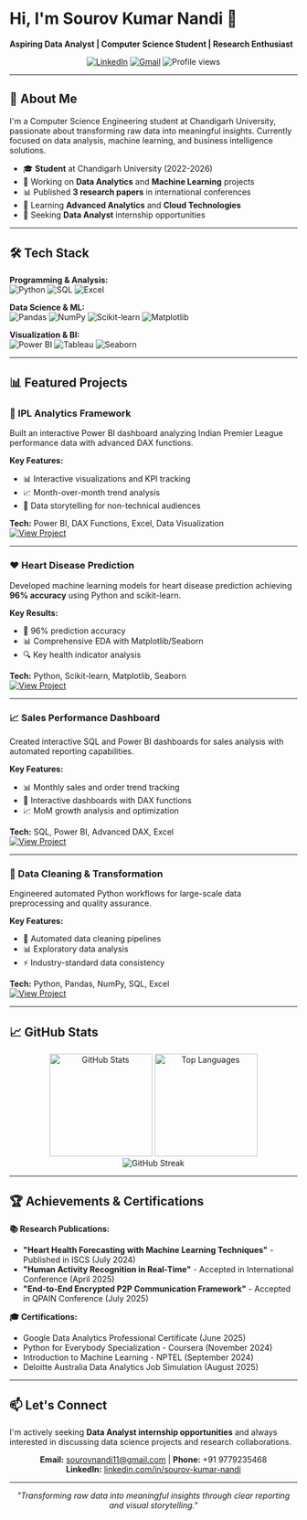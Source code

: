 # Hi, I'm Sourov Kumar Nandi 👋

**Aspiring Data Analyst | Computer Science Student | Research Enthusiast**

<div align="center">
  <a href="https://linkedin.com/in/sourov-kumar-nandi"><img src="https://img.shields.io/badge/LinkedIn-0077B5?style=for-the-badge&logo=linkedin&logoColor=white" alt="LinkedIn"/></a>
  <a href="mailto:sourovnandi11@gmail.com"><img src="https://img.shields.io/badge/Gmail-D14836?style=for-the-badge&logo=gmail&logoColor=white" alt="Gmail"/></a>
  <img src="https://komarev.com/ghpvc/?username=Sourov2002t&color=blue&style=for-the-badge" alt="Profile views" />
</div>

---

## 🚀 About Me

I'm a Computer Science Engineering student at Chandigarh University, passionate about transforming raw data into meaningful insights. Currently focused on data analysis, machine learning, and business intelligence solutions.

- 🎓 **Student** at Chandigarh University (2022-2026)
- 🔭 Working on **Data Analytics** and **Machine Learning** projects
- 📊 Published **3 research papers** in international conferences
- 🌱 Learning **Advanced Analytics** and **Cloud Technologies**
- 💼 Seeking **Data Analyst** internship opportunities

---

## 🛠️ Tech Stack

**Programming & Analysis:**
<br>
![Python](https://img.shields.io/badge/Python-3776AB?style=for-the-badge&logo=python&logoColor=white)
![SQL](https://img.shields.io/badge/SQL-4479A1?style=for-the-badge&logo=mysql&logoColor=white)
![Excel](https://img.shields.io/badge/Microsoft_Excel-217346?style=for-the-badge&logo=microsoft-excel&logoColor=white)

**Data Science & ML:**
<br>
![Pandas](https://img.shields.io/badge/Pandas-150458?style=for-the-badge&logo=pandas&logoColor=white)
![NumPy](https://img.shields.io/badge/NumPy-013243?style=for-the-badge&logo=numpy&logoColor=white)
![Scikit-learn](https://img.shields.io/badge/Scikit--learn-F7931E?style=for-the-badge&logo=scikit-learn&logoColor=white)
![Matplotlib](https://img.shields.io/badge/Matplotlib-11557c?style=for-the-badge)

**Visualization & BI:**
<br>
![Power BI](https://img.shields.io/badge/Power%20BI-F2C811?style=for-the-badge&logo=powerbi&logoColor=black)
![Tableau](https://img.shields.io/badge/Tableau-E97627?style=for-the-badge&logo=tableau&logoColor=white)
![Seaborn](https://img.shields.io/badge/Seaborn-4c72b0?style=for-the-badge)

---

## 📊 Featured Projects

### 🏏 IPL Analytics Framework
Built an interactive Power BI dashboard analyzing Indian Premier League performance data with advanced DAX functions.

**Key Features:**
- 📊 Interactive visualizations and KPI tracking
- 📈 Month-over-month trend analysis
- 🎯 Data storytelling for non-technical audiences

**Tech:** Power BI, DAX Functions, Excel, Data Visualization
<br>
[![View Project](https://img.shields.io/badge/View%20Project-181717?style=for-the-badge&logo=github&logoColor=white)](https://github.com/Sourov2002t/ipl-analytics)

---

### ❤️ Heart Disease Prediction
Developed machine learning models for heart disease prediction achieving **96% accuracy** using Python and scikit-learn.

**Key Results:**
- 🎯 96% prediction accuracy
- 📊 Comprehensive EDA with Matplotlib/Seaborn
- 🔍 Key health indicator analysis

**Tech:** Python, Scikit-learn, Matplotlib, Seaborn
<br>
[![View Project](https://img.shields.io/badge/View%20Project-181717?style=for-the-badge&logo=github&logoColor=white)](https://github.com/Sourov2002t/heart-disease-prediction)

---

### 📈 Sales Performance Dashboard
Created interactive SQL and Power BI dashboards for sales analysis with automated reporting capabilities.

**Key Features:**
- 📊 Monthly sales and order trend tracking
- 📱 Interactive dashboards with DAX functions
- 📈 MoM growth analysis and optimization

**Tech:** SQL, Power BI, Advanced DAX, Excel
<br>
[![View Project](https://img.shields.io/badge/View%20Project-181717?style=for-the-badge&logo=github&logoColor=white)](https://github.com/Sourov2002t/sales-dashboard)

---

### 🧹 Data Cleaning & Transformation
Engineered automated Python workflows for large-scale data preprocessing and quality assurance.

**Key Features:**
- 🔧 Automated data cleaning pipelines
- 📊 Exploratory data analysis
- ⚡ Industry-standard data consistency

**Tech:** Python, Pandas, NumPy, SQL, Excel
<br>
[![View Project](https://img.shields.io/badge/View%20Project-181717?style=for-the-badge&logo=github&logoColor=white)](https://github.com/Sourov2002t/data-cleaning)

---

## 📈 GitHub Stats

<div align="center">
  <img src="https://github-readme-stats.vercel.app/api?username=Sourov2002t&show_icons=true&theme=tokyonight&count_private=true" alt="GitHub Stats" height="180em"/>
  <img src="https://github-readme-stats.vercel.app/api/top-langs/?username=Sourov2002t&theme=tokyonight&layout=compact&langs_count=6" alt="Top Languages" height="180em"/>
</div>

<div align="center">
  <img src="https://github-readme-streak-stats.herokuapp.com/?user=Sourov2002t&theme=tokyonight" alt="GitHub Streak"/>
</div>

---

## 🏆 Achievements & Certifications

**📚 Research Publications:**
- **"Heart Health Forecasting with Machine Learning Techniques"** - Published in ISCS (July 2024)
- **"Human Activity Recognition in Real-Time"** - Accepted in International Conference (April 2025)
- **"End-to-End Encrypted P2P Communication Framework"** - Accepted in QPAIN Conference (July 2025)

**🎓 Certifications:**
- Google Data Analytics Professional Certificate (June 2025)
- Python for Everybody Specialization - Coursera (November 2024)
- Introduction to Machine Learning - NPTEL (September 2024)
- Deloitte Australia Data Analytics Job Simulation (August 2025)

---

## 📫 Let's Connect

I'm actively seeking **Data Analyst internship opportunities** and always interested in discussing data science projects and research collaborations.

<div align="center">
  
**Email:** sourovnandi11@gmail.com | **Phone:** +91 9779235468
<br>
**LinkedIn:** [linkedin.com/in/sourov-kumar-nandi](https://linkedin.com/in/sourov-kumar-nandi)

</div>

---

<div align="center">
  <i>"Transforming raw data into meaningful insights through clear reporting and visual storytelling."</i>
</div>
